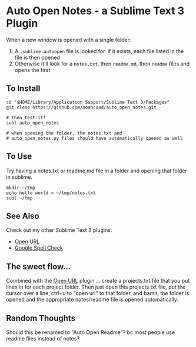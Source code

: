 # Auto Open Notes - a Sublime Text 3 Plugin

When a new window is opened with a single folder:
1. A `.sublime.autoopen` file is looked for.  If it exists, each file listed in the file is then opened
2. Otherwise it'll look for a `notes.txt`, then `readme.md`, then `readme` files and opens the first


## To Install

    cd "$HOME/Library/Application Support/Sublime Text 3/Packages"
    git clone https://github.com/noahcoad/auto_open_notes.git

    # then test it!
    subl auto_open_notes

    # when opening the folder, the notes.txt and 
    # auto_open_notes.py files should have automatically opened as well


## To Use
Try having a notes.txt or readme.md file in a folder and opening that folder in sublime.

    mkdir ~/tmp
    echo hello world > ~/tmp/notes.txt
    subl ~/tmp


## See Also
Check out my other Sublime Text 3 plugins:
* [Open URL](https://github.com/noahcoad/open-url)
* [Google Spell Check](https://github.com/noahcoad/google-spell-check)


## The sweet flow...
Combined with the [Open URL](https://github.com/noahcoad/open-url) plugin ... create a projects.txt file that you put lines in for each project folder.  Then just open this projects.txt file, put the cursor over a line, ctrl+u to "open url" to that folder, and bamn, the folder is opened and the appropriate notes/readme file is opened automatically.


## Random Thoughts
Should this be renamed to "Auto Open Readme"?  bc most people use readme files instead of notes? 
